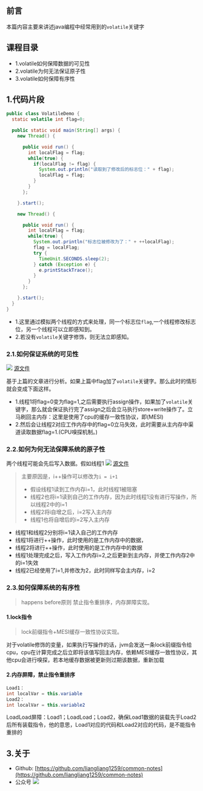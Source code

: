 ## 前言
本篇内容主要来讲述java编程中经常用到的`volatile`关键字
## 课程目录
 - 1.volatile如何保障数据的可见性
 - 2.volatile为何无法保证原子性
 - 3.volatile如何保障有序性

## 1.代码片段
```java
public class VolatileDemo {
  static volatile int flag=0;

  public static void main(String[] args) {
    new Thread() {

      public void run() {
        int localFlag = flag;
        while(true) {
          if(localFlag != flag) {
            System.out.println("读取到了修改后的标志位：" + flag);
            localFlag = flag;
          }
        }
      };

    }.start();

    new Thread() {

      public void run() {
        int localFlag = flag;
        while(true) {
          System.out.println("标志位被修改为了：" + ++localFlag);
          flag = localFlag;
          try {
            TimeUnit.SECONDS.sleep(2);
          } catch (Exception e) {
            e.printStackTrace();
          }
        }
      };

    }.start();
  }
}
```
 - 1.这里通过模拟两个线程的方式来处理，同一个标志位`flag`,一个线程修改标志位，另一个线程可以立即感知到。
 - 2.若没有`volatile`关键字修饰，则无法立即感知。



### 2.1.如何保证系统的可见性
![](https://tva1.sinaimg.cn/large/0081Kckwly1gm87n7559qj311s0nm75z.jpg)
[源文件](https://processon.com/diagraming/5feebf75f346fb432bd06eb8)

基于上篇的文章进行分析。如果上篇中flag加了`volatile`关键字。那么此时的情形就会变成下面这样。
 - 1.线程1将flag=0变为flag=1,之后需要执行assign操作，如果加了`volatile`关键字，那么就会保证执行完了assign之后会立马执行store+write操作了。立马刷回主内存：这里是使用了cpu的缓存一致性协议，即(MESI)
 - 2.然后会让线程2对应工作内存中的flag=0立马失效，此时需要从主内存中渠道读取数据flag=1.(CPU嗅探机制。)

### 2.2.如何为何无法保障系统的原子性
两个线程可能会先后写入数据。假如线程1
![](https://tva1.sinaimg.cn/large/0081Kckwly1gmbwbq2rtwj30jl0c73z0.jpg)
[源文件](https://processon.com/diagraming/5ff2f571e0b34d19e4181349)
> 主要原因是，i++操作可以修改为`i = i+1`
> - 假设线程1读到工作内存i=1，此时线程1被阻塞
> - 线程2也将i=1读到自己的工作内存，因为此时线程1没有进行写操作，所以线程2中的i=1
> - 线程2将i自增之后，i=2写入主内存
> - 线程1也将自增后的i=2写入主内存


 - 线程1和线程2分别将i=1读入自己的工作内存
 - 线程1将进行++操作，此时使用的是工作内存中的数据，
 - 线程2将进行++操作，此时使用的是工作内存中的数据
 - 线程1处理完成之后，写入工作内存i=2,之后更新到主内存，并使工作内存2中的i=1失效
 - 线程2已经使用了i=1,并修改为2，此时同样写会主内存，i=2
### 2.3.如何保障系统的有序性
> happens before原则
禁止指令重排序，内存屏障实现。
#### 1.lock指令
> lock前缀指令+MESI缓存一致性协议实现。

对于volatile修饰的变量，如果执行写操作的话，jvm会发送一条lock前缀指令给cpu，cpu在计算完成之后立即将该值写回主内存，依赖MESI缓存一致性协议，其他cpu会进行嗅探，若本地缓存数据被更新则过期该数据，重新加载
#### 2.内存屏障，禁止指令重排序
```java
Load1：
int localVar = this.variable
Load2：
int localVar = this.variable2
```
LoadLoad屏障：Load1；LoadLoad；Load2，确保Load1数据的装载先于Load2后所有装载指令，他的意思，Load1对应的代码和Load2对应的代码，是不能指令重排的




## 3.关于
 - Github: [https://github.com/liangliang1259/common-notes](https://github.com/liangliang1259/common-notes)
 - 公众号
![](https://tva1.sinaimg.cn/large/007S8ZIlly1giznpxhgdvj3076076gm3.jpg)